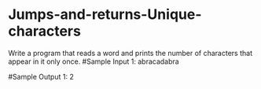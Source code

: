 # Jumps-and-returns-Unique-characters
Write a program that reads a word and prints the number of characters that appear in it only once.
#Sample Input 1:
abracadabra

#Sample Output 1:
2
